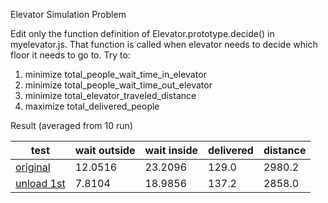 Elevator Simulation Problem

Edit only the function definition of Elevator.prototype.decide() in myelevator.js.
That function is called when elevator needs to decide which floor it needs to go to.
Try to:

1. minimize total_people_wait_time_in_elevator
2. minimize total_people_wait_time_out_elevator
3. minimize total_elevator_traveled_distance
4. maximize total_delivered_people

Result (averaged from 10 run)

test                                                    | wait outside  | wait inside   | delivered | distance
--------------------------------------------------------|---------------|---------------|-----------|---------
[original](5c14364ac3f18c18b07c9bd80bc2bccc8b7778f6)    | 12.0516       | 23.2096       | 129.0     | 2980.2
[unload 1st](6a83a8b1640b631b5385d9694c5e147ff46866fe)  | 7.8104        | 18.9856       | 137.2     | 2858.0

